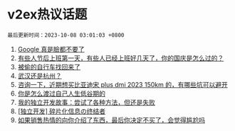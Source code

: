 # v2ex热议话题

`最后更新时间：2023-10-08 03:01:03 +0800`

1. [Google 真是臉都不要了](https://www.v2ex.com/t/979388)
1. [有些人节后上班第一天，有些人已经上班好几天了，你的国庆是怎么过的？](https://www.v2ex.com/t/979342)
1. [被偷的自行车找回来了](https://www.v2ex.com/t/979431)
1. [武汉还是杭州？](https://www.v2ex.com/t/979358)
1. [咨询一下，近期想买比亚迪宋 plus dmi 2023 150km 的，有哪些坑可以避开](https://www.v2ex.com/t/979379)
1. [你是怎么渡过自己人生低谷期的](https://www.v2ex.com/t/979401)
1. [我的独立开发故事：尝试了各种方法，但还是失败](https://www.v2ex.com/t/979474)
1. [[独立开发] 碎片化信息の终结者](https://www.v2ex.com/t/979387)
1. [如果销售热情的向你介绍了东西，最后你决定不买了，会觉得尴尬吗](https://www.v2ex.com/t/979413)

